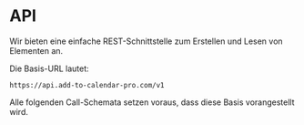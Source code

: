 # API

Wir bieten eine einfache REST-Schnittstelle zum Erstellen und Lesen von Elementen an.

Die Basis-URL lautet:

```
https://api.add-to-calendar-pro.com/v1
```

Alle folgenden Call-Schemata setzen voraus, dass diese Basis vorangestellt wird.

